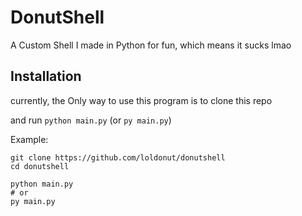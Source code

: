 # DonutShell

A Custom Shell I made in Python for fun, which means it sucks lmao

## Installation
currently, the Only way to use this program is to clone this repo

and run `python main.py` (or `py main.py`)

Example:

```sh-session
git clone https://github.com/loldonut/donutshell
cd donutshell

python main.py
# or
py main.py
```
